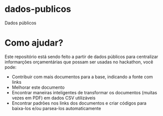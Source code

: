 # dados-publicos
Dados públicos

# Como ajudar?

Este repositório está sendo feito a partir de dados públicos para centralizar informarções orçamentárias que possam ser usadas no hackathon, você pode:

* Contribuir com mais documentos para a base, indicando a fonte com links
* Melhorar este documento
* Encontrar maneiras inteligentes de transformar os documentos (muitas vezes em PDF) em dados CSV utilizáveis
* Encontrar padrões nos links dos documentos e criar códigos para baixa-los e/ou parsea-los automaticamente
